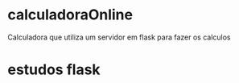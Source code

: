 # calculadoraOnline
Calculadora que utiliza um servidor em flask para fazer os calculos
# estudos flask
